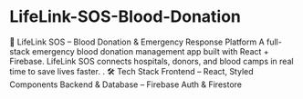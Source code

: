 # LifeLink-SOS-Blood-Donation
🔴 LifeLink SOS – Blood Donation &amp; Emergency Response Platform A full-stack emergency blood donation management app built with React + Firebase. LifeLink SOS connects hospitals, donors, and blood camps in real time to save lives faster. . 🛠 Tech Stack Frontend – React, Styled Components Backend &amp; Database – Firebase Auth &amp; Firestore
